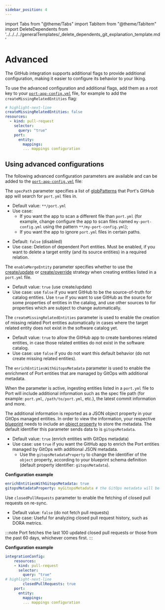 ```yaml
---
sidebar_position: 4
---
```


import Tabs from "@theme/Tabs"
import TabItem from "@theme/TabItem"
import DeleteDependents from '../../../../generalTemplates/\_delete_dependents_git_explanation_template.md'

# Advanced

The GitHub integration supports additional flags to provide additional configuration, making it easier to configure its behavior to your liking.

To use the advanced configuration and additional flags, add them as a root key to your [`port-app-config.yml`](./github.md#port-app-configyml-file) file, for example to add the
`createMissingRelatedEntities` flag:

```yaml showLineNumbers
# highlight-next-line
createMissingRelatedEntities: false
resources:
  - kind: pull-request
    selector:
      query: "true"
    port:
      entity:
        mappings:
        ... mappings configuration
```

## Using advanced configurations

The following advanced configuration parameters are available and can be added to the [`port-app-config.yml`](./github.md#port-app-configyml-file) file:

<Tabs groupId="config" queryString="parameter">

<TabItem label="Spec path" value="specPath">

The `specPath` parameter specifies a list of [globPatterns](https://www.malikbrowne.com/blog/a-beginners-guide-glob-patterns) that Port's GitHub app will search for `port.yml` files in.

- Default value: `**/port.yml`
- Use case:
  - If you want the app to scan a different file than `port.yml` (for example, change configure the app to scan files named `my-port-config.yml` using the pattern `**/my-port-config.yml`);
  - If you want the app to ignore `port.yml` files in certain paths.

</TabItem>

<TabItem label="Delete dependent entities" value="deleteDependent">

<DeleteDependents/>

- Default: `false` (disabled)
- Use case: Deletion of dependent Port entities. Must be enabled, if you want to delete a target entity (and its source entities) in a required relation.

</TabItem>

<TabItem label="Enable merge entity" value="enableMergeEntity">

The `enableMergeEntity` parameter specifies whether to use the [create/update](/build-your-software-catalog/custom-integration/api?operation=create-update#usage) or [create/override](/build-your-software-catalog/custom-integration/api?operation=create-override#usage) strategy when creating entities listed in a `port.yml` file.

- Default value: `true` (use create/update)
- Use case: use `false` if you want GitHub to be the source-of-truth for catalog entities. Use `true` if you want to use GitHub as the source for some properties of entities in the catalog, and use other sources to for properties which are subject to change automatically.

</TabItem>

<TabItem value="createMissingRelatedEntities" label="Create missing related entities">

The `createMissingRelatedEntities` parameter is used to enable the creation of missing related Port entities automatically in cases where the target related entity does not exist in the software catalog yet.

- Default value: `true` to allow the GitHub app to create barebones related entities, in case those related entities do not exist in the software catalog.
- Use case: use `false` if you do not want this default behavior (do not create missing related entities).

</TabItem>

<TabItem value="enrichEntities" label="Enrich entities">

The `enrichEntitiesWithGitopsMetadata` parameter is used to enable the enrichment of Port entities that are managed by GitOps with additional metadata.

When the parameter is active, ingesting entities listed in a `port.yml` file to Port will include additional information such as the spec file path (for example: `port.yml`, `/path/to/port.yml`, etc.), the latest commit information and more.

The additional information is reported as a JSON object property in your GitOps managed entities. In order to view the information, your respective [blueprint](/build-your-software-catalog/customize-integrations/configure-data-model/setup-blueprint/setup-blueprint.md) needs to include an [object property](/build-your-software-catalog/customize-integrations/configure-data-model/setup-blueprint/properties/object.md) to store the metadata. The default identifier this parameter sends data to is `gitopsMetadata`.

- Default value: `true` (enrich entities with GitOps metadata)
- Use case: use `true` if you want the GitHub app to enrich the Port entities managed by GitOps with additional JSON metadata.
  - Use the `gitopsMetadataProperty` to change the identifier of the `object` property, according to your blueprint schema definition (default property identifier: `gitopsMetadata`).

**Configuration example**

```yaml showLineNumbers
enrichEntitiesWithGitopsMetadata: true
gitopsMetadataProperty: myGitopsMetadata # the GitOps metadata will be sent to the "myGitopsMetadata" property of the blueprint's entities
```

</TabItem>

<TabItem value="closedPullRequests" label="Fetch closed pull requests">

Use `closedPullRequests` parameter to enable the fetching of closed pull requests on re-sync.

- Default value: `false` (do not fetch pull requests)
- Use case: Useful for analyzing closed pull request history, such as DORA metrics.

:::note
Port fetches the last 100 updated closed pull requests or those from the past 60 days, whichever comes first.
:::

**Configuration example**

```yaml showLineNumbers
integrationConfig:
    resources:
    - kind: pull-request
      selector:
        query: "true"
# highlight-next-line
        closedPullRequests: true
    port:
      entity:
        mappings:
        ... mappings configuration
```

</TabItem>

</Tabs>
